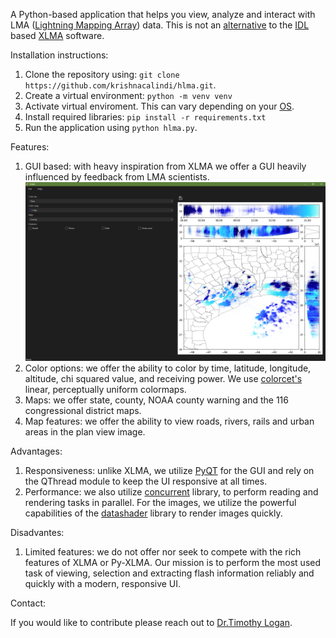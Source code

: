 A Python-based application that helps you view, analyze and interact with LMA ([Lightning Mapping Array](https://agupubs.onlinelibrary.wiley.com/doi/10.1029/2004JD004549)) data. This is not an [alternative](https://github.com/deeplycloudy/xlma-python?tab=readme-ov-file) to the [IDL](https://www.nv5geospatialsoftware.com/Products/IDL) based [XLMA](http://www.lightning.nmt.edu/nmt_lms/steps_2000/more_rt.html) software.

Installation instructions:

1. Clone the repository using: `git clone https://github.com/krishnacalindi/hlma.git`.
2. Create a virtual environment: `python -m venv venv`
3. Activate virtual enviroment. This can vary depending on your [OS](https://python.land/virtual-environments/virtualenv#Python_venv_activation).
4. Install required libraries: `pip install -r requirements.txt`
5. Run the application using `python hlma.py`.

Features:

1. GUI based: with heavy inspiration from XLMA we offer a GUI heavily influenced by feedback from LMA scientists.
   ![GUI](assets/images/example.png)
2. Color options: we offer the ability to color by time, latitude, longitude, altitude, chi squared value, and receiving power. We use [colorcet's](https://colorcet.holoviz.org/user_guide/Continuous.html#linear-sequential-colormaps-for-plotting-magnitudes) linear, perceptually uniform colormaps.
3. Maps: we offer state, county, NOAA county warning and the 116 congressional district maps.
4. Map features: we offer the ability to view roads, rivers, rails and urban areas in the plan view image.

Advantages:

1. Responsiveness: unlike XLMA, we utilize [PyQT](https://pypi.org/project/PyQt6/) for the GUI and rely on the QThread module to keep the UI responsive at all times.
2. Performance: we also utilize [concurrent](https://docs.python.org/3/library/concurrent.futures.html) library, to perform reading and rendering tasks in parallel. For the images, we utilize the powerful capabilities of the [datashader](https://datashader.org/) library to render images quickly.

Disadvantes:

1. Limited features: we do not offer nor seek to compete with the rich features of XLMA or Py-XLMA. Our mission is to perform the most used task of viewing, selection and extracting flash information reliably and quickly with a modern, responsive UI.

Contact:

If you would like to contribute please reach out to [Dr.Timothy Logan](https://artsci.tamu.edu/atmos-science/contact/profiles/timothy-logan.html).
